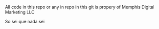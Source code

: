 All code in this repo or any in repo in this git is propery of Memphis Digital Marketing LLC

<p>So sei que nada sei</>

<!---
danisco/danisco is a ✨ special ✨ repository because its `README.md` (this file) appears on your GitHub profile.
You can click the Preview link to take a look at your changes.
--->
